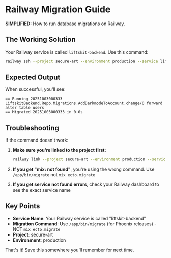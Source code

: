 # Railway Migration Guide

**SIMPLIFIED:** How to run database migrations on Railway.

## The Working Solution

Your Railway service is called `liftskit-backend`. Use this command:

```bash
railway ssh --project secure-art --environment production --service liftskit-backend "/app/bin/migrate"
```

## Expected Output

When successful, you'll see:
```
== Running 20251003000333 LiftskitBackend.Repo.Migrations.AddDarkmodeToAccount.change/0 forward
alter table users
== Migrated 20251003000333 in 0.0s
```

## Troubleshooting

If the command doesn't work:

1. **Make sure you're linked to the project first:**
   ```bash
   railway link --project secure-art --environment production --service liftskit-backend
   ```

2. **If you get "mix: not found"**, you're using the wrong command. Use `/app/bin/migrate` not `mix ecto.migrate`

3. **If you get service not found errors**, check your Railway dashboard to see the exact service name

## Key Points

- **Service Name**: Your Railway service is called "liftskit-backend"
- **Migration Command**: Use `/app/bin/migrate` (for Phoenix releases) - NOT `mix ecto.migrate`
- **Project**: secure-art
- **Environment**: production

That's it! Save this somewhere you'll remember for next time.